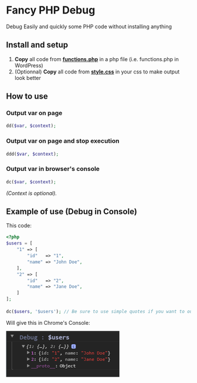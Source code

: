# Fancy PHP Debug
Debug Easily and quickly some PHP code without installing anything

## Install and setup

1. **Copy** all code from **[functions.php](https://github.com/CharlieEtienne/fancy-php-debug/blob/master/functions.php)** in a php file (i.e. functions.php in WordPress)
2. (Optionnal) **Copy** all code from **[style.css](https://github.com/CharlieEtienne/fancy-php-debug/blob/master/style.css)** in your css to make output look better

## How to use

### Output var on page
```php
dd($var, $context);
```

### Output var on page and stop execution
```php
ddd($var, $context);
```

### Output var in browser's console
```php
dc($var, $context);
```

*(Context is optional).*

## Example of use (Debug in Console)

This code:
```php
<?php
$users = [
	"1" => [
		"id"   => "1",
		"name" => "John Doe",
	],
	"2" => [
		"id"   => "2",
		"name" => "Jane Doe",
	]
];

dc($users, '$users'); // Be sure to use simple quotes if you want to output the variable name in context param
```

Will give this in Chrome's Console:

![Result](https://github.com/CharlieEtienne/fancy-php-debug/blob/master/result.PNG)
